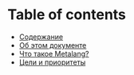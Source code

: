 # Table of contents

* [Содержание](README.md)
* [Об этом документе](ob-etom-dokumente.md)
* [Что такое Metalang?](chto-takoe-metalang.md)
* [Цели и приоритеты](celi-i-prioritety.md)
